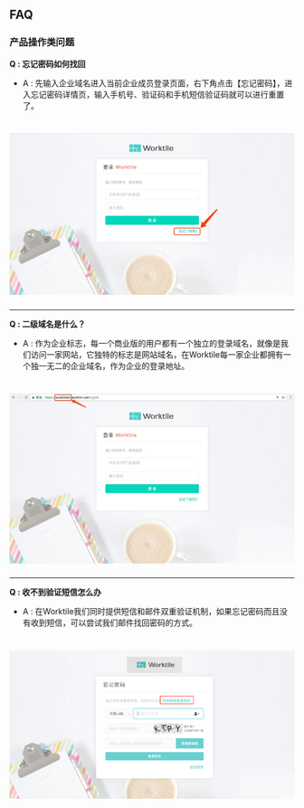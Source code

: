 ## FAQ
### 产品操作类问题
 **Q : 忘记密码如何找回**

 * A :  先输入企业域名进入当前企业成员登录页面，右下角点击【忘记密码】，进入忘记密码详情页，输入手机号、验证码和手机短信验证码就可以进行重置了。

#  ![](/assets/密码忘记.jpg)

-------------
**Q : 二级域名是什么？**

  * A : 作为企业标志，每一个商业版的用户都有一个独立的登录域名，就像是我们访问一家网站，它独特的标志是网站域名，在Worktile每一家企业都拥有一个独一无二的企业域名，作为企业的登录地址。
  
# ![](/assets/二级域名.jpg)

-----------

**Q : 收不到验证短信怎么办**

 * A : 在Worktile我们同时提供短信和邮件双重验证机制，如果忘记密码而且没有收到短信，可以尝试我们邮件找回密码的方式。
 
# ![](/assets/短信验证.png)


